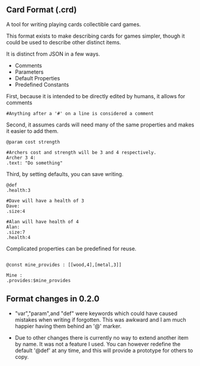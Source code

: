 Card Format (.crd)
------------

A tool for writing playing cards collectible card games.

This format exists to make describing cards for games simpler, though it could be used to describe other distinct items.

It is distinct from JSON in a few ways.

* Comments
* Parameters
* Default Properties
* Predefined Constants

First, because it is intended to be directly edited by humans, it allows for comments

```
#Anything after a '#' on a line is considered a comment
```

Second, it assumes cards will need many of the same properties and makes it easier to add them.

```
@param cost strength

#Archers cost and strength will be 3 and 4 respectively.
Archer 3 4:
.text: "Do something"
```

Third, by setting defaults, you can save writing.

```
@def
.health:3

#Dave will have a health of 3
Dave:
.size:4

#Alan will have health of 4
Alan:
.size:7
.health:4

```

Complicated properties can be predefined for reuse.

```

@const mine_provides : [[wood,4],[metal,3]]

Mine :
.provides:$mine_provides
```



## Format changes in 0.2.0

* "var","param",and "def" were keywords which could have caused mistakes when writing if forgotten. This was awkward and I am much happier having them behind an '@' marker.

* Due to other changes there is currently no way to extend another item by name. It was not a feature I used. You can however redefine the default '@def' at any time, and this will provide a prototype for others to copy.










